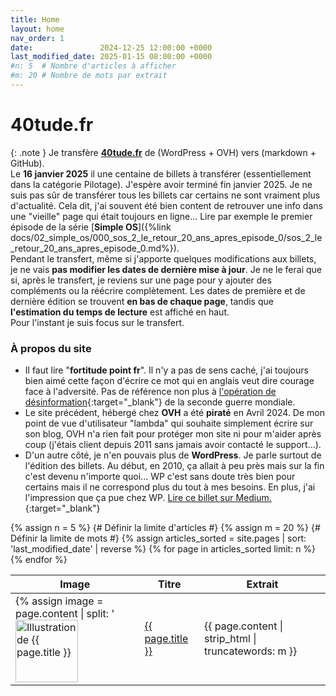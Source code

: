 ```yaml
---
title: Home
layout: home
nav_order: 1
date:               2024-12-25 12:00:00 +0000
last_modified_date: 2025-01-15 08:00:00 +0000
#n: 5  # Nombre d'articles à afficher
#m: 20 # Nombre de mots par extrait
---
```



# 40tude.fr 

{: .note }
Je transfère [**40tude.fr**](https://www.40tude.fr/) de (WordPress + OVH) vers (markdown + GitHub).  
Le **16 janvier 2025** il une centaine de billets à transférer (essentiellement dans la catégorie Pilotage). J'espère avoir terminé fin janvier 2025. Je ne suis pas sûr de transférer tous les billets car certains ne sont vraiment plus d'actualité. Cela dit, j'ai souvent été bien content de retrouver une info dans une "vieille" page qui était toujours en ligne... Lire par exemple le premier épisode de la série [**Simple OS**]({%link docs/02_simple_os/000_sos_2_le_retour_20_ans_apres_episode_0/sos_2_le_retour_20_ans_apres_episode_0.md%}).     
Pendant le transfert, même si j'apporte quelques modifications aux billets, je ne vais **pas modifier les dates de dernière mise à jour**. Je ne le ferai que si, après le transfert, je reviens sur une page pour y ajouter des compléments ou la réécrire complètement. Les dates de première et de dernière édition se trouvent **en bas de chaque page**, tandis que **l'estimation du temps de lecture** est affiché en haut.  
Pour l'instant je suis focus sur le transfert.

### À propos du site   
* Il faut lire "**fortitude point fr**". Il n'y a pas de sens caché, j'ai toujours bien aimé cette façon d'écrire ce mot qui en anglais veut dire courage face à l'adversité. Pas de référence non plus à [l'opération de désinformation](https://fr.wikipedia.org/wiki/Op%C3%A9ration_Fortitude){:target="_blank"} de la seconde guerre mondiale.  
* Le site précédent, hébergé chez **OVH** a été **piraté** en Avril 2024. De mon point de vue d'utilisateur "lambda" qui souhaite simplement écrire sur son blog, OVH n'a rien fait pour protéger mon site ni pour m'aider après coup (j'étais client depuis 2011 sans jamais avoir contacté le support...).
* D'un autre côté, je n'en pouvais plus de **WordPress**. Je parle surtout de l'édition des billets. Au début, en 2010, ça allait à peu près mais sur la fin c'est devenu n'importe quoi...  WP c'est sans doute très bien pour certains mais il ne correspond plus du tout à mes besoins. En plus, j'ai l'impression que ça pue chez WP. [Lire ce billet sur Medium.](https://medium.com/notes-and-theories/this-man-controls-40-of-the-internet-and-its-a-problem-1b37a66e6185){:target="_blank"}




<!-- 
<p>Nombre d'articles du site : {{ site.pages | size }}</p>
{% for page in site.pages limit: 1 %}
  <p>{{ page.last_modified_date }}</p>
{% endfor %} 
-->




<table>
  <thead>
    <tr>
      <th>Image</th>
      <th>Titre</th>
      <th>Extrait</th>
    </tr>
  </thead>
  <tbody>
    {% assign n = 5 %} {# Définir la limite d'articles #}
    {% assign m = 20 %} {# Définir la limite de mots #} 
    {% assign articles_sorted = site.pages | sort: 'last_modified_date' | reverse %}
    {% for page in articles_sorted limit: n %}
    <tr>
      <td>
        {% assign image = page.content | split: '<img src="' | last | split: '"' | first %}
        {% if image == page.content %} 
            {% assign image = '/assets/images/40tude_307.webp' %}
        {% endif %}
        <img src="{{ page_dir }}{{ image }}" alt="Illustration de {{ page.title }}" style="width: 100px; height: auto;">
      </td>
      <td>
        <a href="{{ page.url }}">{{ page.title }}</a>
      </td>
      <td>
        {{ page.content | strip_html | truncatewords: m }}
      </td>
    </tr>
    {% endfor %}
  </tbody>
</table>
